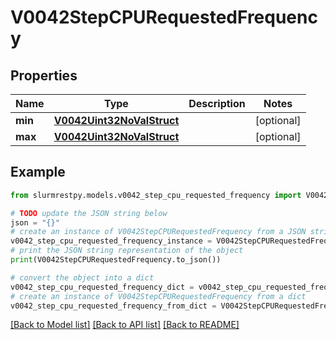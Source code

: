 # V0042StepCPURequestedFrequency


## Properties

Name | Type | Description | Notes
------------ | ------------- | ------------- | -------------
**min** | [**V0042Uint32NoValStruct**](V0042Uint32NoValStruct.md) |  | [optional]
**max** | [**V0042Uint32NoValStruct**](V0042Uint32NoValStruct.md) |  | [optional]

## Example

```python
from slurmrestpy.models.v0042_step_cpu_requested_frequency import V0042StepCPURequestedFrequency

# TODO update the JSON string below
json = "{}"
# create an instance of V0042StepCPURequestedFrequency from a JSON string
v0042_step_cpu_requested_frequency_instance = V0042StepCPURequestedFrequency.from_json(json)
# print the JSON string representation of the object
print(V0042StepCPURequestedFrequency.to_json())

# convert the object into a dict
v0042_step_cpu_requested_frequency_dict = v0042_step_cpu_requested_frequency_instance.to_dict()
# create an instance of V0042StepCPURequestedFrequency from a dict
v0042_step_cpu_requested_frequency_from_dict = V0042StepCPURequestedFrequency.from_dict(v0042_step_cpu_requested_frequency_dict)
```
[[Back to Model list]](../README.md#documentation-for-models) [[Back to API list]](../README.md#documentation-for-api-endpoints) [[Back to README]](../README.md)


